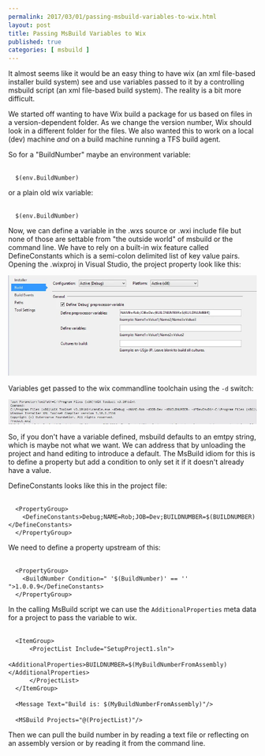 ```yaml
---
permalink: 2017/03/01/passing-msbuild-variables-to-wix.html
layout: post
title: Passing MsBuild Variables to Wix
published: true
categories: [ msbuild ]
---
```


It almost seems like it would be an easy thing to have wix (an xml file-based installer build system)
see and use variables passed to it by a controlling msbuild script (an xml file-based build system). The
reality is a bit more difficult.

We started off wanting to have Wix build a package for us based on files in a version-dependent
folder. As we change the version number, Wix should look in a different folder for the files. We also
wanted this to work on a local (dev) machine *and* on a build machine running a TFS build agent.

So for a "BuildNumber" maybe an environment variable:

~~~

  $(env.BuildNumber)

~~~

or a plain old wix variable:

~~~  

  $(env.BuildNumber)

~~~

Now, we can define a variable in the .wxs source or .wxi include file but none of those
are settable from "the outside world" of msbuild or the command line. We have to rely on a
built-in wix feature called DefineConstants which is a semi-colon delimited list of
key value pairs. Opening the .wixproj in Visual Studio, the project property look like this:

![project](/img/posts/passing-msbuild-variables-to-wix/wix-project.webp)

Variables get passed to the wix commandline toolchain using the <code>-d</code> switch:

![project](/img/posts/passing-msbuild-variables-to-wix/candle-commandline.webp)

So, if you don't have a variable defined, msbuild defaults to an emtpy string, which is
maybe not what we want. We can address that by unloading the project and hand editing to
introduce a default. The MsBuild idiom for this is to define a property but add a condition
to only set it if it doesn't already have a value.

DefineConstants looks like this in the project file:

~~~

  <PropertyGroup>
    <DefineConstants>Debug;NAME=Rob;JOB=Dev;BUILDNUMBER=$(BUILDNUMBER)</DefineConstants>
  </PropertyGroup>

~~~

We need to define a property upstream of this:

~~~

  <PropertyGroup>
    <BuildNumber Condition=" '$(BuildNumber)' == '' ">1.0.0.9</DefineConstants>
  </PropertyGroup>

~~~

In the calling MsBuild script we can use the <code>AdditionalProperties</code> meta data
for a project to pass the variable to wix.

~~~

  <ItemGroup>
      <ProjectList Include="SetupProject1.sln">
          <AdditionalProperties>BUILDNUMBER=$(MyBuildNumberFromAssembly)</AdditionalProperties>
      </ProjectList>
  </ItemGroup>

  <Message Text="Build is: $(MyBuildNumberFromAssembly)"/>

  <MSBuild Projects="@(ProjectList)"/>

~~~

Then we can pull the build number in by reading a text file or reflecting on an assembly
version or by reading it from the command line.
